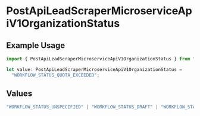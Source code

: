 # PostApiLeadScraperMicroserviceApiV1OrganizationStatus

## Example Usage

```typescript
import { PostApiLeadScraperMicroserviceApiV1OrganizationStatus } from "oppulence-backend-sdk/models/operations";

let value: PostApiLeadScraperMicroserviceApiV1OrganizationStatus =
  "WORKFLOW_STATUS_QUOTA_EXCEEDED";
```

## Values

```typescript
"WORKFLOW_STATUS_UNSPECIFIED" | "WORKFLOW_STATUS_DRAFT" | "WORKFLOW_STATUS_ACTIVE" | "WORKFLOW_STATUS_PAUSED" | "WORKFLOW_STATUS_FAILED" | "WORKFLOW_STATUS_COMPLETED" | "WORKFLOW_STATUS_ARCHIVED" | "WORKFLOW_STATUS_PENDING_APPROVAL" | "WORKFLOW_STATUS_VALIDATING" | "WORKFLOW_STATUS_QUOTA_EXCEEDED" | "WORKFLOW_STATUS_WARNING"
```